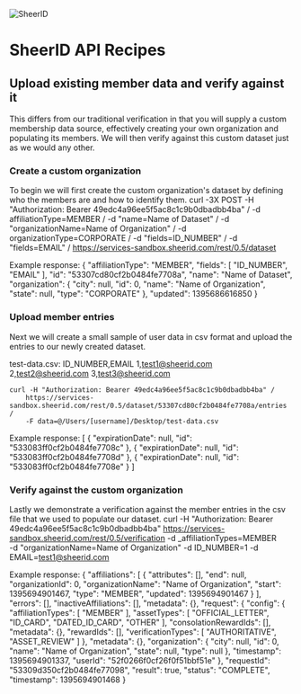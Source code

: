 ![SheerID](http://developer.sheerid.com/common/img/sheerid-logo-small.png)

SheerID API Recipes
===================

Upload existing member data and verify against it
------------------------------------

This differs from our traditional verification in that you will supply a custom membership data source, effectively creating your own organization and populating its members. We will then verify against this custom dataset just as we would any other.

### Create a custom organization

To begin we will first create the custom organization's dataset by defining who the members are and how to identify them.
	curl -3X POST -H "Authorization: Bearer 49edc4a96ee5f5ac8c1c9b0dbadbb4ba" /
		-d affiliationType=MEMBER /
		-d "name=Name of Dataset" /
		-d "organizationName=Name of Organization" /
		-d organizationType=CORPORATE /
		-d "fields=ID_NUMBER" /
		-d "fields=EMAIL" /
		https://services-sandbox.sheerid.com/rest/0.5/dataset

Example response:
	{
	    "affiliationType": "MEMBER", 
	    "fields": [
		   "ID_NUMBER", 
		   "EMAIL"
	    ], 
	    "id": "53307cd80cf2b0484fe7708a", 
	    "name": "Name of Dataset", 
	    "organization": {
		   "city": null, 
		   "id": 0, 
		   "name": "Name of Organization", 
		   "state": null, 
		   "type": "CORPORATE"
	    }, 
	    "updated": 1395686616850
	}

### Upload member entries

Next we will create a small sample of user data in csv format and upload the entries to our newly created dataset.

test-data.csv:
	ID_NUMBER,EMAIL
	1,test1@sheerid.com
	2,test2@sheerid.com
	3,test3@sheerid.com


	curl -H "Authorization: Bearer 49edc4a96ee5f5ac8c1c9b0dbadbb4ba" /
		https://services-sandbox.sheerid.com/rest/0.5/dataset/53307cd80cf2b0484fe7708a/entries /
		-F data=@/Users/[username]/Desktop/test-data.csv

Example response:
	[
	    {
		   "expirationDate": null, 
		   "id": "533083ff0cf2b0484fe7708c"
	    }, 
	    {
		   "expirationDate": null, 
		   "id": "533083ff0cf2b0484fe7708d"
	    }, 
	    {
		   "expirationDate": null, 
		   "id": "533083ff0cf2b0484fe7708e"
	    }
	]

### Verify against the custom organization

Lastly we demonstrate a verification against the member entries in the csv file that we used to populate our dataset.
	curl -H "Authorization: Bearer 49edc4a96ee5f5ac8c1c9b0dbadbb4ba" 
		https://services-sandbox.sheerid.com/rest/0.5/verification 
		-d _affiliationTypes=MEMBER  
		-d "organizationName=Name of Organization" 
		-d ID_NUMBER=1 
		-d EMAIL=test1@sheerid.com

Example response:
	{
	    "affiliations": [
		   {
				  "attributes": [], 
				  "end": null, 
				  "organizationId": 0, 
				  "organizationName": "Name of Organization", 
				  "start": 1395694901467, 
				  "type": "MEMBER", 
				  "updated": 1395694901467
		   }
	    ], 
	    "errors": [], 
	    "inactiveAffiliations": [], 
	    "metadata": {}, 
	    "request": {
		   "config": {
				  "affiliationTypes": [
						 "MEMBER"
				  ], 
				  "assetTypes": [
						 "OFFICIAL_LETTER", 
						 "ID_CARD", 
						 "DATED_ID_CARD", 
						 "OTHER"
				  ], 
				  "consolationRewardIds": [], 
				  "metadata": {}, 
				  "rewardIds": [], 
				  "verificationTypes": [
						 "AUTHORITATIVE", 
						 "ASSET_REVIEW"
				  ]
		   }, 
		   "metadata": {}, 
		   "organization": {
				  "city": null, 
				  "id": 0, 
				  "name": "Name of Organization", 
				  "state": null, 
				  "type": null
		   }, 
		   "timestamp": 1395694901337, 
		   "userId": "52f0266f0cf26f0f51bbf51e"
	    }, 
	    "requestId": "53309d350cf2b0484fe77098", 
	    "result": true, 
	    "status": "COMPLETE", 
	    "timestamp": 1395694901468
	}